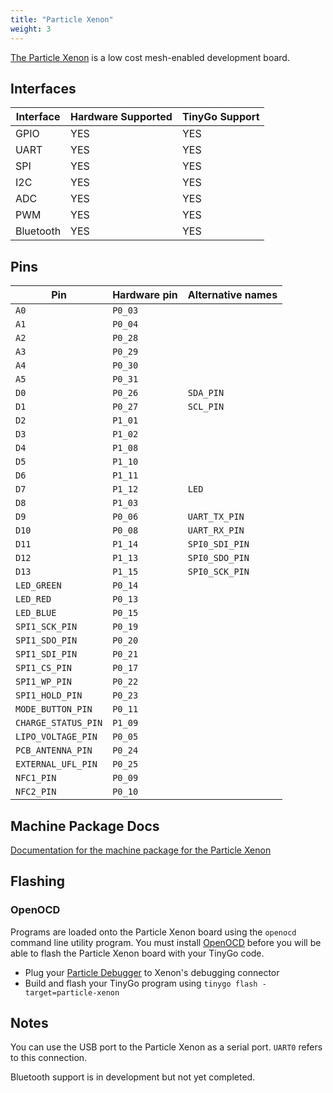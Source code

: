 ```yaml
---
title: "Particle Xenon"
weight: 3
---
```


[The Particle Xenon](https://docs.particle.io/datasheets/discontinued/xenon-datasheet/) is a low cost mesh-enabled development board.

## Interfaces

| Interface | Hardware Supported | TinyGo Support |
| --------- | ------------- | ----- |
| GPIO      | YES | YES |
| UART      | YES | YES |
| SPI      | YES | YES |
| I2C      | YES | YES |
| ADC      | YES | YES |
| PWM      | YES | YES |
| Bluetooth      | YES | YES |

## Pins

| Pin               | Hardware pin | Alternative names |
| ----------------- | ------------ | ----------------- |
| `A0`              | `P0_03`      |                   |
| `A1`              | `P0_04`      |                   |
| `A2`              | `P0_28`      |                   |
| `A3`              | `P0_29`      |                   |
| `A4`              | `P0_30`      |                   |
| `A5`              | `P0_31`      |                   |
| `D0`              | `P0_26`      | `SDA_PIN`         |
| `D1`              | `P0_27`      | `SCL_PIN`         |
| `D2`              | `P1_01`      |                   |
| `D3`              | `P1_02`      |                   |
| `D4`              | `P1_08`      |                   |
| `D5`              | `P1_10`      |                   |
| `D6`              | `P1_11`      |                   |
| `D7`              | `P1_12`      | `LED`             |
| `D8`              | `P1_03`      |                   |
| `D9`              | `P0_06`      | `UART_TX_PIN`     |
| `D10`             | `P0_08`      | `UART_RX_PIN`     |
| `D11`             | `P1_14`      | `SPI0_SDI_PIN`    |
| `D12`             | `P1_13`      | `SPI0_SDO_PIN`    |
| `D13`             | `P1_15`      | `SPI0_SCK_PIN`    |
| `LED_GREEN`       | `P0_14`      |                   |
| `LED_RED`         | `P0_13`      |                   |
| `LED_BLUE`        | `P0_15`      |                   |
| `SPI1_SCK_PIN`    | `P0_19`      |                   |
| `SPI1_SDO_PIN`    | `P0_20`      |                   |
| `SPI1_SDI_PIN`    | `P0_21`      |                   |
| `SPI1_CS_PIN`     | `P0_17`      |                   |
| `SPI1_WP_PIN`     | `P0_22`      |                   |
| `SPI1_HOLD_PIN`   | `P0_23`      |                   |
| `MODE_BUTTON_PIN` | `P0_11`      |                   |
| `CHARGE_STATUS_PIN` | `P1_09`      |                   |
| `LIPO_VOLTAGE_PIN` | `P0_05`      |                   |
| `PCB_ANTENNA_PIN` | `P0_24`      |                   |
| `EXTERNAL_UFL_PIN` | `P0_25`      |                   |
| `NFC1_PIN`        | `P0_09`      |                   |
| `NFC2_PIN`        | `P0_10`      |                   |

## Machine Package Docs

[Documentation for the machine package for the Particle Xenon](../machine/particle-xenon)

## Flashing

### OpenOCD

Programs are loaded onto the Particle Xenon board using the `openocd` command line utility program. You must install [OpenOCD](http://openocd.org/) before you will be able to flash the Particle Xenon board with your TinyGo code.

- Plug your [Particle Debugger](https://store.particle.io/collections/accessories/products/particle-debugger) to Xenon's debugging connector
- Build and flash your TinyGo program using `tinygo flash -target=particle-xenon`

## Notes

You can use the USB port to the Particle Xenon as a serial port. `UART0` refers to this connection.

Bluetooth support is in development but not yet completed.
